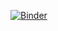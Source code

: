 [![Binder](https://mybinder.org/badge_logo.svg)](https://mybinder.org/v2/gh/sschauss/titanic/master)

